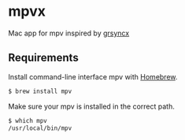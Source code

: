 # mpvx
Mac app for mpv inspired by [grsyncx](https://github.com/username0x0a/grsyncx)

## Requirements

Install command-line interface mpv with [Homebrew](https://brew.sh).

```bash
$ brew install mpv
```

Make sure your mpv is installed in the correct path.

```bash
$ which mpv
/usr/local/bin/mpv
```
